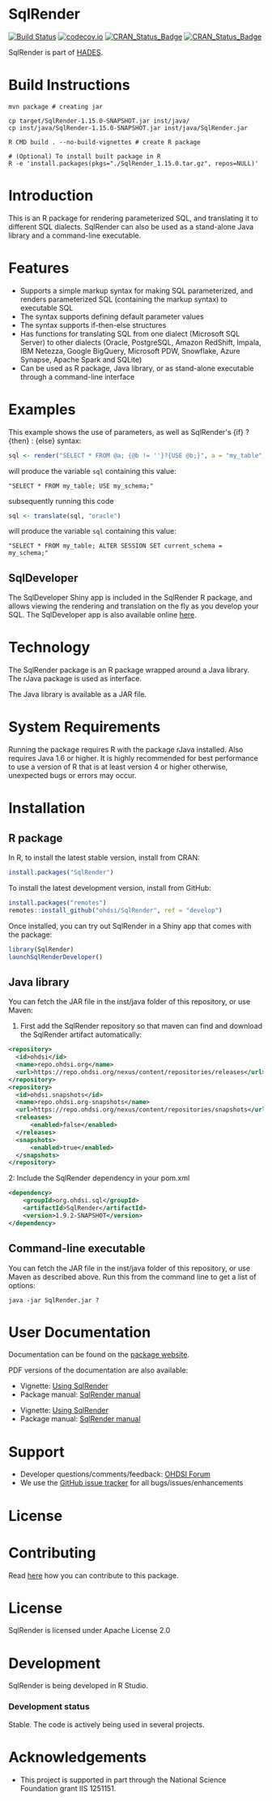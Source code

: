 # SqlRender

[![Build Status](https://github.com/OHDSI/SqlRender/workflows/R-CMD-check/badge.svg)](https://github.com/OHDSI/SqlRender/actions?query=workflow%3AR-CMD-check)
[![codecov.io](https://codecov.io/github/OHDSI/SqlRender/coverage.svg?branch=main)](https://app.codecov.io/github/OHDSI/SqlRender)
[![CRAN_Status_Badge](http://www.r-pkg.org/badges/version/SqlRender)](https://cran.r-project.org/package=SqlRender)
[![CRAN_Status_Badge](http://cranlogs.r-pkg.org/badges/SqlRender)](https://cran.r-project.org/package=SqlRender)

SqlRender is part of [HADES](https://ohdsi.github.io/Hades/).

# Build Instructions

```
mvn package # creating jar

cp target/SqlRender-1.15.0-SNAPSHOT.jar inst/java/
cp inst/java/SqlRender-1.15.0-SNAPSHOT.jar inst/java/SqlRender.jar

R CMD build . --no-build-vignettes # create R package

# (Optional) To install built package in R
R -e 'install.packages(pkgs="./SqlRender_1.15.0.tar.gz", repos=NULL)'
```

# Introduction

This is an R package for rendering parameterized SQL, and translating it to different SQL dialects. SqlRender can also be used as a stand-alone Java library and a command-line executable.

# Features

- Supports a simple markup syntax for making SQL parameterized, and renders parameterized SQL (containing the markup syntax) to executable SQL
- The syntax supports defining default parameter values
- The syntax supports if-then-else structures
- Has functions for translating SQL from one dialect (Microsoft SQL Server) to other dialects (Oracle, PostgreSQL, Amazon RedShift, Impala, IBM Netezza, Google BigQuery, Microsoft PDW, Snowflake, Azure Synapse, Apache Spark and SQLite)
- Can be used as R package, Java library, or as stand-alone executable through a command-line interface

# Examples

This example shows the use of parameters, as well as SqlRender's {if} ? {then} : {else} syntax:

```r
sql <- render("SELECT * FROM @a; {@b != ''}?{USE @b;}", a = "my_table", b = "my_schema")
```

will produce the variable `sql` containing this value:

```
"SELECT * FROM my_table; USE my_schema;"
```

subsequently running this code

```r
sql <- translate(sql, "oracle")
```

will produce the variable `sql` containing this value:

```
"SELECT * FROM my_table; ALTER SESSION SET current_schema =  my_schema;"
```

## SqlDeveloper

The SqlDeveloper Shiny app is included in the SqlRender R package, and allows viewing the rendering and translation on the fly as you develop your SQL. The SqlDeveloper app is also available online [here](https://data.ohdsi.org/SqlDeveloper/).

# Technology

The SqlRender package is an R package wrapped around a Java library. The rJava package is used as interface.

The Java library is available as a JAR file.

# System Requirements

Running the package requires R with the package rJava installed. Also requires Java 1.6 or higher.
It is highly recommended for best performance to use a version of R that is at least version 4 or higher otherwise, unexpected bugs or errors may occur.

# Installation

## R package

In R, to install the latest stable version, install from CRAN:

```r
install.packages("SqlRender")
```

To install the latest development version, install from GitHub:

```r
install.packages("remotes")
remotes::install_github("ohdsi/SqlRender", ref = "develop")
```

Once installed, you can try out SqlRender in a Shiny app that comes with the package:

```r
library(SqlRender)
launchSqlRenderDeveloper()
```

## Java library

You can fetch the JAR file in the inst/java folder of this repository, or use Maven:

1. First add the SqlRender repository so that maven can find and download the SqlRender artifact automatically:

```xml
<repository>
  <id>ohdsi</id>
  <name>repo.ohdsi.org</name>
  <url>https://repo.ohdsi.org/nexus/content/repositories/releases</url>
</repository>
<repository>
  <id>ohdsi.snapshots</id>
  <name>repo.ohdsi.org-snapshots</name>
  <url>https://repo.ohdsi.org/nexus/content/repositories/snapshots</url>
  <releases>
      <enabled>false</enabled>
  </releases>
  <snapshots>
      <enabled>true</enabled>
  </snapshots>
</repository>
```

2: Include the SqlRender dependency in your pom.xml

```xml
<dependency>
	<groupId>org.ohdsi.sql</groupId>
	<artifactId>SqlRender</artifactId>
	<version>1.9.2-SNAPSHOT</version>
</dependency>
```

## Command-line executable

You can fetch the JAR file in the inst/java folder of this repository, or use Maven as described above. Run this from the command line to get a list of options:

```
java -jar SqlRender.jar ?
```

# User Documentation

Documentation can be found on the [package website](https://ohdsi.github.io/SqlRender/).

PDF versions of the documentation are also available:

- Vignette: [Using SqlRender](https://github.com/OHDSI/SqlRender/raw/main/inst/doc/UsingSqlRender.pdf)
- Package manual: [SqlRender manual](https://github.com/OHDSI/SqlRender/raw/main/extras/SqlRender.pdf)

* Vignette: [Using SqlRender](https://ohdsi.github.io/SqlRender/articles/UsingSqlRender.html)
* Package manual: [SqlRender manual](https://ohdsi.github.io/SqlRender/reference/index.html)

# Support

- Developer questions/comments/feedback: <a href="http://forums.ohdsi.org/c/developers">OHDSI Forum</a>
- We use the <a href="https://github.com/OHDSI/SqlRender/issues">GitHub issue tracker</a> for all bugs/issues/enhancements

# License

# Contributing

Read [here](https://ohdsi.github.io/Hades/contribute.html) how you can contribute to this package.

# License

SqlRender is licensed under Apache License 2.0

# Development

SqlRender is being developed in R Studio.

### Development status

Stable. The code is actively being used in several projects.

# Acknowledgements

- This project is supported in part through the National Science Foundation grant IIS 1251151.
